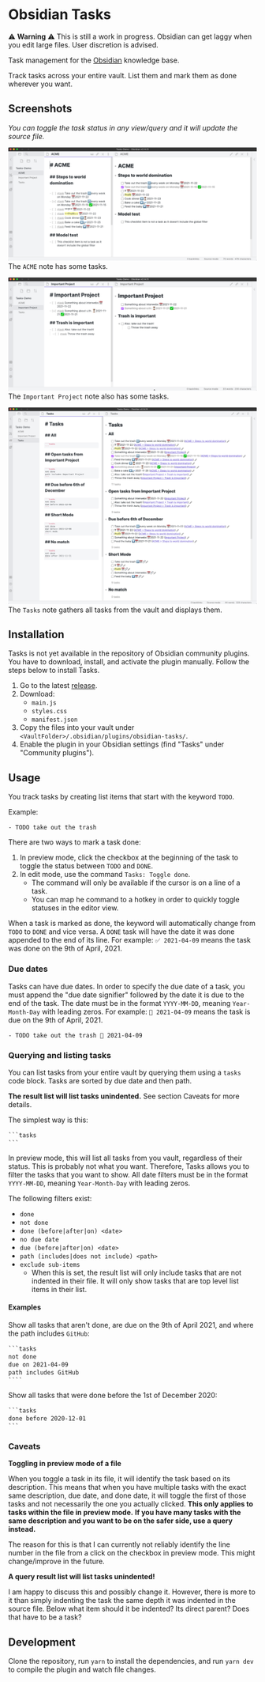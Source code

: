 # Obsidian Tasks

⚠️ **Warning** ⚠️
This is still a work in progress.
Obsidian can get laggy when you edit large files.
User discretion is advised.

Task management for the [Obsidian](https://obsidian.md/) knowledge base. 

Track tasks across your entire vault. List them and mark them as done wherever you want.

## Screenshots

*You can toggle the task status in any view/query and it will update the source file.*

![ACME Tasks](./resources/screenshots/acme.png)
The `ACME` note has some tasks.

![Important Project Tasks](./resources/screenshots/important_project.png)
The `Important Project` note also has some tasks.

![Tasks Queries](./resources/screenshots/tasks_queries.png)
The `Tasks` note gathers all tasks from the vault and displays them.

## Installation

Tasks is not yet available in the repository of Obsidian community plugins.
You have to download, install, and activate the plugin manually.
Follow the steps below to install Tasks.

1. Go to the latest [release](https://github.com/schemar/obsidian-tasks/releases).
2. Download:
    - `main.js`
    - `styles.css`
    - `manifest.json`
3. Copy the files into your vault under `<VaultFolder>/.obsidian/plugins/obsidian-tasks/`.
4. Enable the plugin in your Obsidian settings (find "Tasks" under "Community plugins").

## Usage

You track tasks by creating list items that start with the keyword `TODO`.

Example:

```
- TODO take out the trash
```

There are two ways to mark a task done:

1. In preview mode, click the checkbox at the beginning of the task to toggle the status between `TODO` and `DONE`.
2. In edit mode, use the command `Tasks: Toggle done`.
    - The command will only be available if the cursor is on a line of a task.
    - You can map he command to a hotkey in order to quickly toggle statuses in the editor view.

When a task is marked as done, the keyword will automatically change from `TODO` to `DONE` and vice versa.
A `DONE` task will have the date it was done appended to the end of its line.
For example: `✅ 2021-04-09` means the task was done on the 9th of April, 2021.

### Due dates

Tasks can have due dates.
In order to specify the due date of a task, you must append the "due date signifier" followed by the date it is due to the end of the task.
The date must be in the format `YYYY-MM-DD`, meaning `Year-Month-Day` with leading zeros.
For example: `📅 2021-04-09` means the task is due on the 9th of April, 2021.

```
- TODO take out the trash 📅 2021-04-09
```

### Querying and listing tasks

You can list tasks from your entire vault by querying them using a `tasks` code block.
Tasks are sorted by due date and then path.

**The result list will list tasks unindented.**
See section Caveats for more details.

The simplest way is this:

    ```tasks
    ```

In preview mode, this will list all tasks from you vault, regardless of their status.
This is probably not what you want. Therefore, Tasks allows you to filter the tasks that you want to show.
All date filters must be in the format `YYYY-MM-DD`, meaning `Year-Month-Day` with leading zeros.

The following filters exist:

- `done`
- `not done`
- `done (before|after|on) <date>`
- `no due date`
- `due (before|after|on) <date>`
- `path (includes|does not include) <path>`
- `exclude sub-items`
    - When this is set, the result list will only include tasks that are not indented in their file. It will only show tasks that are top level list items in their list.

#### Examples

Show all tasks that aren't done, are due on the 9th of April 2021, and where the path includes `GitHub`:

    ```tasks
    not done
    due on 2021-04-09
    path includes GitHub
    ````

Show all tasks that were done before the 1st of December 2020:

    ```tasks
    done before 2020-12-01
    ```

### Caveats

**Toggling in preview mode of a file**

When you toggle a task in its file, it will identify the task based on its description.
This means that when you have multiple tasks with the exact same description, due date, and done date, it will toggle the first of those tasks and not necessarily the one you actually clicked.
**This only applies to tasks within the file in preview mode.**
**If you have many tasks with the same description and you want to be on the safer side, use a query instead.**

The reason for this is that I can currently not reliably identify the line number in the file from a click on the checkbox in preview mode.
This might change/improve in the future.

**A query result list will list tasks unindented!**

I am happy to discuss this and possibly change it.
However, there is more to it than simply indenting the task the same depth it was indented in the source file.
Below what item should it be indented? Its direct parent? Does that have to be a task?

## Development

Clone the repository, run `yarn` to install the dependencies, and run `yarn dev` to compile the plugin and watch file changes.
